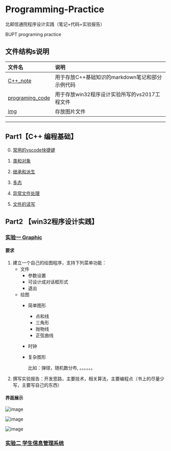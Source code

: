 # Programming-Practice
北邮信通院程序设计实践（笔记+代码+实验报告）

BUPT programing practice

## 文件结构s说明
|文件名|说明|
|:------|:-----|
|[C++_note](https://github.com/zyzisyz/Programming-Practice/tree/master/C%2B%2B_note)|用于存放C++基础知识的markdown笔记和部分示例代码|
|[programing_code]()|用于存放win32程序设计实验所写的vs2017工程文件|
|[img](https://github.com/zyzisyz/Programming-Practice/tree/master/img)|存放图片文件|

---

## Part1【C++ 编程基础】

0. [常用的vscode快捷键](https://github.com/zyzisyz/Programming-Practice/tree/master/C%2B%2B_note/vscode_referance.md)

1. [类和对象](https://github.com/zyzisyz/Programming-Practice/tree/master/C%2B%2B_note/complex)

2. [继承和派生]()

3. [多态](https://github.com/zyzisyz/Programming-Practice/tree/master/C%2B%2B_note/多态.md)

4. [异常文件处理]()

5. [文件的读写]()

## Part2 【win32程序设计实践】

### [实验一 Graphic](https://github.com/zyzisyz/Programming-Practice/tree/master/programing_code/graphic)

#### 要求

1. 建立一个自己的绘图程序，支持下列菜单功能：
    - 文件
        - 参数设置
        - 可设计成对话框形式
        - 退出
    - 绘图
        - 简单图形
            - 点和线
            - 三角形
            - 抛物线
            - 正弦曲线
        - 时钟
        - 复杂图形
            
            比如：弹球，随机数分布, 。。。。。。
2. 撰写实验报告：开发思路，主要技术，相关算法，主要编程点（书上的尽量少写，主要写自己的东西）

#### 界面展示

![image](https://github.com/zyzisyz/Programming-Practice/blob/master/img/0.png)

![image](https://github.com/zyzisyz/Programming-Practice/blob/master/img/1.png)

![image](https://github.com/zyzisyz/Programming-Practice/blob/master/img/2.png)
### [实验二 学生信息管理系统]()


